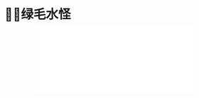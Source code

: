 # 🧜‍♀️绿毛水怪

<div style="text-align: center; margin: -10px 0 0 -10px">
  <iframe
    frameborder="no"
    border="0"
    marginwidth="0"
    marginheight="0"
    width=355
    height=150
    src="//music.163.com/outchain/player?type=2&id=1859925367&auto=1&height=66"
  />
</div>

> 这是我比较喜欢的一首歌，在我心中这首歌的地位仅次于周杰伦《一路向北》。二者有个共性：都有我内心渴求且在我看来永不可得的状态，纵横四海，一路向北......他们让我的心灵有了无拘无束的自由与洒脱，自由我可以自己争取，洒脱或许是在我出厂设置中永远的“NONE”！我做不到，但我向往。

&nbsp;&nbsp;&nbsp;&nbsp;在我眼前是我在大二时买的一把二手机械键盘，原因只有两点：1.它是机械键盘，且外观朴素，很难说它丑；2.它便宜。现在它还是很好用除了偶尔空格键会敲不下去，用力敲打之后又能正常使用好一段时间。此时我看着这个键盘，白色的按键上多多少少的会有些手指的汗迹。仔细观察，其中最严重的就是删除键“delete”与回车键“enter”，回车键大多是在我编写代码时喜欢写中文注释或者输入中文内容时忘记关闭输入法时用空格可以直接打出英文，否则我得删掉已经打出的字再重新输一遍，delete键则对应上面说的删掉错误的代码。<br><br>
&nbsp;&nbsp;&nbsp;&nbsp;delete可以删掉错误的代码,于我而言可以很轻易的删掉过去自己发的脑残朋友圈和说说，却很删掉自己脑海里时常窜出的一些"think"。用"think"并非想要炫耀我的英语水平，只是觉得它蕴含的多个含义更符合我想。这些"think"会在任何时候无条件的突然在脑海中浮现，它会以一种与眼前所观的毫不相干的形式出现(正如此博文笔😂)，有时又因为眼前的人事物让我开始思考其中的哲学，最令我烦恼的是突然浮现在脑海里的过去发生的令我尴尬或不愿回忆的事，亦或者是之前看过的某本书的情节。例如在写代码时会突然想到猴年马月看到的争吵，即便争吵的人里并没有我。是的，第三人称视角下的我也会感同身受，并想到他们争吵的方式之狂野，言语的逻辑之缜密，如果是我将必输无疑。想到这个程度时我就会意识到又进入了这个"think"中，同时会通过轻咳一声就像喉咙发言时为了让喉咙不再发痒的一种自然反应一样，把我从"think"中脱离出来，回归到正常的工作中。<br><br>
&nbsp;&nbsp;&nbsp;&nbsp;然而今早这个“think”又来了。在我今天晨跑时突然想起了在部队买过的书，而这个“think”是有画面的，脑海里像幻灯片一样显示出这些书中的某些情节，最后落在了王小波[《绿毛水怪》(点击阅读)](https://www.douban.com/group/topic/158579650/?_i=0941286RVzxQVT)中，陈辉与已经变为绿色人的杨素瑶约定在两天后的礁石这再会，但回去以后就发烧了，因为说了一些药水之类的胡话，被绑在公社医院的床上。不知过了多久，等他好不容易逃出了医院，游到相约的礁石那里，空无一物，只见礁石上刻着：
<pre>
陈辉祝你在岸上过得好，永别了。
但是你不该骗我的......
</pre>
> <name><i>杨素瑶</i></name>

&nbsp;&nbsp;&nbsp;&nbsp;这时我的心脏狠狠的沉了一下，好像失去杨素瑶的是我这个成辉，我马上拿起笔记录，希望在能够与在远方读大学的女友取得联系时与她分享这本书。而《绿毛水怪》甚至都不是单独的一本书，它存在于王小波的爱人李银河记录与王小波的书信合集中文末附着的王小波最初写下的《绿毛水怪》，彼时王的文笔相较之后的作品还略显稚嫩，但也正是这短短几十页的纸安排在了整本书的最后，我仅仅也只是为了学习王小波如何写书信与他的爱人交流而买了这本书，却成为我最喜欢的一部作品。那时我为陈辉难过了很久，他们两个都是桀骜不驯的异类，只是杨素瑶永远不会和陈辉相见，只给他留下一个想念她时的去处。我又找到了绿毛水怪的原文，很快的又读了一遍[《绿毛水怪》(点击阅读)](https://www.douban.com/group/topic/158579650/?_i=0941286RVzxQVT)，突然意识到杨素瑶可能早就死了，陈辉以第一人称叙述直接把我们带入了他的视角以至于他的话听起来那么令人深信不疑，也是因为杨素瑶她太纯粹太美好了，让我作为读者也不愿意主观的相信她死在了大海。于是，我也开始自我欺骗，并试图在小说里寻找杨素瑶活着的证据，所以，陈辉的话就成了绝对的证据。所以杨素瑶必然死了，陈辉思念过度，也已经住进精神病院里去了。绿毛水怪只是陈辉的一厢情愿。如果小说世界里的杨素瑶真的活着，如果小说里真的有一个海底世界，那陈辉就没必要把故事讲给朋友听了，直接就是两个人的故事了。或许如果杨素瑶不死，故事就缺少了一份意难平，就让人少了一份遗憾。我们也就不会把重心放在两人走过的路，看过的书，一起共同描绘过的灯下月光了。<br><br>
&nbsp;&nbsp;&nbsp;&nbsp;我也分不清是替陈辉难过，还是因为杨素瑶的色彩过于浓厚。对于生命的向往，和现实格格不入，唯一的远方只有大海，所以她必然要走向大海，而大海则注定带来死亡。男孩子跟女孩子相比总是后知后觉，陈辉亦是如此，距离两人分开两年他还是呆呆的痴痴的，而杨素瑶也终于在所有努力之后走向了大海。然而怎么死的不重要，重要的是她死了，而她死之前，期待着陈辉的到来，这也是最让人难受的地方，有时候说到抑郁症，总是以充满好奇的口吻去询问，为什么？你为什么会抑郁？可其实，他们也说不清楚原因，唯一知道的就是，精神上确实出问题了，看了这一段，陈辉的感觉，就是大部分时候抑郁症的感觉，我非常想只到发生了什么，但是，就是不知道为什么会这样。<br><br>
&nbsp;&nbsp;&nbsp;&nbsp;所以，我也只能从另一个层面，纯粹创作的角度来揣测，杨素瑶的死亡，是纯粹理想的死亡，是对美好生活的期待落空。

> 这也是我们现实世界里，每个少年迟早发生的精神死亡，没有人会永远少年，除非他提前死亡

&nbsp;&nbsp;行文至此，我努力回想当时看完《绿毛水怪》想给女友写的是什么内容，实在想不起来了，而此刻我在外地出差，她在家里享受周末，今早跑步前以及吃早饭时都照旧拍了照片发给她点评，不寻常的是一向早起的她没有回复我，又想到昨晚她说难受早早就睡了。“该不会出事了吧”，我想，她一定是睡得太香了，没看到我发的照片，我也不再打扰她了......

![然后就被骂了😅](https://pic.imgdb.cn/item/64312a400d2dde5777508c73.jpg)